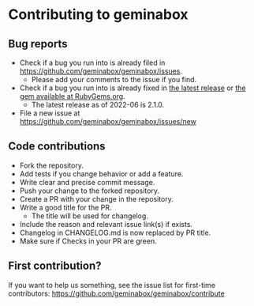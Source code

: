 # Contributing to geminabox

## Bug reports

- Check if a bug you run into is already filed in https://github.com/geminabox/geminabox/issues.
   - Please add your comments to the issue if you find.
- Check if a bug you run into is already fixed in [the latest release](https://github.com/geminabox/geminabox/releases) or [the gem available at RubyGems.org](https://rubygems.org/gems/geminabox).
   - The latest release as of 2022-06 is 2.1.0.
- File a new issue at https://github.com/geminabox/geminabox/issues/new

## Code contributions

- Fork the repository.
- Add tests if you change behavior or add a feature.
- Write clear and precise commit message.
- Push your change to the forked repository.
- Create a PR with your change in the repository.
- Write a good title for the PR.
  - The title will be used for changelog.
- Include the reason and relevant issue link(s) if exists.
- Changelog in CHANGELOG.md is now replaced by PR title.
- Make sure if Checks in your PR are green.

## First contribution?

If you want to help us something, see the issue list for first-time contributors:
https://github.com/geminabox/geminabox/contribute
